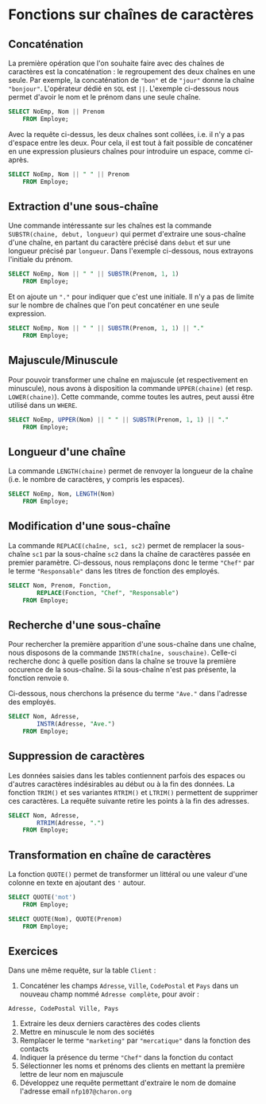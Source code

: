 # Fonctions sur chaînes de caractères


## Concaténation

La première opération que l'on souhaite faire avec des chaînes de caractères est la concaténation : le regroupement des deux chaînes en une seule. Par exemple, la concaténation de `"bon"` et de `"jour"` donne la chaîne `"bonjour"`. L'opérateur dédié en `SQL` est `||`. L'exemple ci-dessous nous permet d'avoir le nom et le prénom dans une seule chaîne.

```sql
SELECT NoEmp, Nom || Prenom
    FROM Employe;
```

Avec la requête ci-dessus, les deux chaînes sont collées, i.e. il n'y a pas d'espace entre les deux. Pour cela, il est tout à fait possible de concaténer en une expression plusieurs chaînes pour introduire un espace, comme ci-après.

```sql
SELECT NoEmp, Nom || " " || Prenom
    FROM Employe;
```


## Extraction d'une sous-chaîne

Une commande intéressante sur les chaînes est la commande `SUBSTR(chaine, debut, longueur)` qui permet d'extraire une sous-chaîne d'une chaîne, en partant du caractère précisé dans `debut` et sur une longueur précisé par `longueur`. Dans l'exemple ci-dessous, nous extrayons l'initiale du prénom.

```sql
SELECT NoEmp, Nom || " " || SUBSTR(Prenom, 1, 1)
    FROM Employe;
```

Et on ajoute un `"."` pour indiquer que c'est une initiale. Il n'y a pas de limite sur le nombre de chaînes que l'on peut concaténer en une seule expression.

```sql
SELECT NoEmp, Nom || " " || SUBSTR(Prenom, 1, 1) || "."
    FROM Employe;
```


## Majuscule/Minuscule

Pour pouvoir transformer une chaîne en majuscule (et respectivement en minuscule), nous avons à disposition la commande `UPPER(chaine)` (et resp. `LOWER(chaine)`). Cette commande, comme toutes les autres, peut aussi être utilisé dans un `WHERE`.

```sql
SELECT NoEmp, UPPER(Nom) || " " || SUBSTR(Prenom, 1, 1) || "."
    FROM Employe;
```


## Longueur d'une chaîne

La commande `LENGTH(chaine)` permet de renvoyer la longueur de la chaîne (i.e. le nombre de caractères, y compris les espaces).

```sql
SELECT NoEmp, Nom, LENGTH(Nom)
    FROM Employe;
```


## Modification d'une sous-chaîne

La commande `REPLACE(chaîne, sc1, sc2)` permet de remplacer la sous-chaîne `sc1` par la sous-chaîne `sc2` dans la chaîne de caractères passée en premier paramètre. Ci-dessous, nous remplaçons donc le terme `"Chef"` par le terme `"Responsable"` dans les titres de fonction des employés.

```sql
SELECT Nom, Prenom, Fonction,
        REPLACE(Fonction, "Chef", "Responsable")
    FROM Employe;
```


## Recherche d'une sous-chaîne

Pour rechercher la première apparition d'une sous-chaîne dans une chaîne, nous disposons de la commande `INSTR(chaîne, souschaine)`. Celle-ci recherche donc à quelle position dans la chaîne se trouve la première occurence de la sous-chaîne. Si la sous-chaîne n'est pas présente, la fonction renvoie `0`.

Ci-dessous, nous cherchons la présence du terme `"Ave."` dans l'adresse des employés. 

```sql
SELECT Nom, Adresse,
        INSTR(Adresse, "Ave.")
    FROM Employe;
```


## Suppression de caractères 

Les données saisies dans les tables contiennent parfois des espaces ou d'autres caractères indésirables au début ou à la fin des données. La fonction `TRIM()` et ses variantes `RTRIM()` et `LTRIM()` permettent de supprimer ces caractères. La requête suivante retire les points à la fin des adresses.

```sql
SELECT Nom, Adresse,
        RTRIM(Adresse, ".")
    FROM Employe;
```


## Transformation en chaîne de caractères

La fonction `QUOTE()` permet de transformer un littéral ou une valeur d'une colonne en texte en ajoutant des `'` autour.

```sql
SELECT QUOTE('mot')
    FROM Employe;
```

```sql
SELECT QUOTE(Nom), QUOTE(Prenom)
    FROM Employe;
```


## Exercices

Dans une même requête, sur la table `Client` : 

1. Concaténer les champs `Adresse`, `Ville`, `CodePostal` et `Pays` dans un nouveau champ nommé `Adresse complète`, pour avoir :
```
Adresse, CodePostal Ville, Pays
```
1. Extraire les deux derniers caractères des codes clients
1. Mettre en minuscule le nom des sociétés
1. Remplacer le terme `"marketing"` par `"mercatique"` dans la fonction des contacts
1. Indiquer la présence du terme `"Chef"` dans la fonction du contact
1. Sélectionner les noms et prénoms des clients en mettant la première lettre de leur nom en majuscule
1. Développez une requête permettant d'extraire le nom de domaine l'adresse email `nfp107@charon.org`